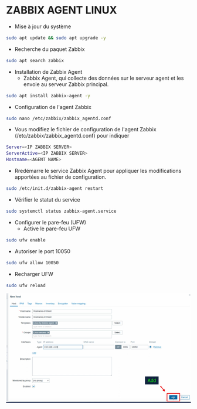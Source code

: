 # ZABBIX AGENT LINUX

- Mise à jour du système

```sh
sudo apt update && sudo apt upgrade -y
```

- Recherche du paquet Zabbix

```sh
sudo apt search zabbix
```

- Installation de Zabbix Agent
  - Zabbix Agent, qui collecte des données sur le serveur agent et les envoie au serveur Zabbix principal.

```sh
sudo apt install zabbix-agent -y
```

- Configuration de l'agent Zabbix

```sh
sudo nano /etc/zabbix/zabbix_agentd.conf
```

- Vous modifiez le fichier de configuration de l'agent Zabbix (/etc/zabbix/zabbix_agentd.conf) pour indiquer

```sh
Server=<IP ZABBIX SERVER>
ServerActive=<IP ZABBIX SERVER>
Hostname=<AGENT NAME>
```

- Rredémarre le service Zabbix Agent pour appliquer les modifications apportées au fichier de configuration.

```sh
sudo /etc/init.d/zabbix-agent restart
```

- Vérifier le statut du service

```sh
sudo systemctl status zabbix-agent.service
```

- Configurer le pare-feu (UFW)
  - Active le pare-feu UFW

```sh
sudo ufw enable
```

- Autoriser le port 10050

```sh
sudo ufw allow 10050
```

- Recharger UFW

```sh
sudo ufw reload
```

![linux](/zabbix-linux/01.png)
